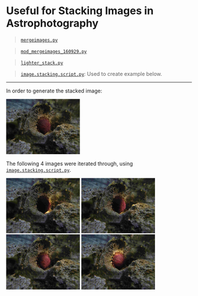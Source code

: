 # Useful for Stacking Images in Astrophotography #

> [`mergeimages.py`](./mergeimages.py)

> [`mod_mergeimages_160929.py`](./mod_mergeimages_160929.py)

> [`lighter_stack.py`](./lighter_stack.py)

> [`image.stacking.script.py`](./image.stacking.script.py): Used to create example below.

----
In order to generate the stacked image:

<img src="../figs/image_stacking/first_stacked_image.JPG" alt="drawing" width="200"/>

The following 4 images were iterated through, using [`image.stacking.script.py`](./image.stacking.script.py).

<img src="../figs/image_stacking/G0020185.JPG" alt="drawing" width="200"/> <img src="../figs/image_stacking/G0020186.JPG" alt="drawing" width="200"/> <img src="../figs/image_stacking/G0020187.JPG" alt="drawing" width="200"/> <img src="../figs/image_stacking/G0020188.JPG" alt="drawing" width="200"/>